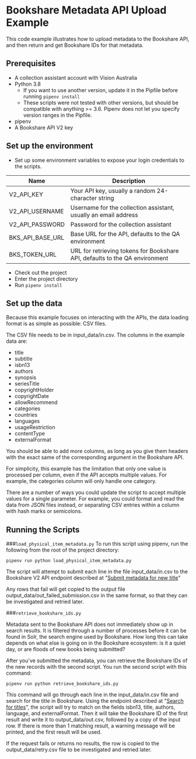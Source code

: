 # Bookshare Metadata API Upload Example

This code example illustrates how to upload metadata to the Bookshare API, and then return and get Bookshare IDs for that metadata.

## Prerequisites
* A collection assistant account with Vision Australia
* Python 3.8
    * If you want to use another version, update it in the Pipfile before running `pipenv install`
    * These scripts were not tested with other versions, but should be compatible with anything >= 3.6.  Pipenv does not let you specify version ranges in the Pipfile.
* pipenv
* A Bookshare API V2 key  

## Set up the environment
* Set up some environment variables to expose your login credentials to the scripts.

| Name             | Description |
|------------------|---------|
| V2_API_KEY       | Your API key, usually a random 24-character string  |
| V2_API_USERNAME  | Username for the collection assistant, usually an email address  |
| V2_API_PASSWORD  | Password for the collection assistant  |
| BKS_API_BASE_URL | Base URL for the API, defaults to the QA environment  |
| BKS_TOKEN_URL    | URL for retrieving tokens for Bookshare API, defaults to the QA environment  |

* Check out the project
* Enter the project directory
* Run `pipenv install`

## Set up the data
Because this example focuses on interacting with the APIs, the data loading format is as simple as possible: CSV files.

The CSV file needs to be in input_data/in.csv.  The columns in the example data are:

* title
* subtitle
* isbn13
* authors
* synopsis
* seriesTitle
* copyrightHolder
* copyrightDate
* allowRecommend
* categories
* countries
* languages
* usageRestriction
* contentType
* externalFormat

You should be able to add more columns, as long as you give them headers with the exact same of the corresponding argument in the Bookshare API.  

For simplicity, this example has the limitation that only one value is processed per column, even if the API accepts multiple values. For example, the categories column will only handle one category. 

There are a number of ways you could update the script to accept multiple values for a single parameter. For example, you could format and read the data from JSON files instead, or separating CSV entries within a column with hash marks or semicolons.

## Running the Scripts

###`load_physical_item_metadata.py`
To run this script using pipenv, run the following from the root of the project directory:

`pipenv run python load_physical_item_metadata.py`

The script will attempt to submit each line in the file input_data/in.csv to the Bookshare V2 API endpoint described at "[Submit metadata for new title](https://apidocs.bookshare.org/catalog/index.html#_title-submit)"

Any rows that fail will get copied to the output file output_data/out_failed_submission.csv in the same format, so that they can be investigated and retried later.

###`retrieve_bookshare_ids.py`

Metadata sent to the Bookshare API does not immediately show up in search results.  It is filtered through a number of processes before it can be found in Solr, the search engine used by Bookshare.  How long this can take depends on what else is going on in the Bookshare ecosystem: is it a quiet day, or are floods of new books being submitted?

After you've submitted the metadata, you can retrieve the Bookshare IDs of the new records with the second script.  You run the second script with this command:

`pipenv run python retrieve_bookshare_ids.py`

This command will go through each line in the input_data/in.csv file and search for the title in Bookshare.  Using the endpoint described at "[Search for titles](https://apidocs.bookshare.org/reference/index.html#_title-search)", the script will try to match on the fields isbn13, title, authors, language, and externalFormat.  Then it will take the Bookshare ID of the first result and write it to output_data/out.csv, followed by a copy of the input row.  If there is more than 1 matching result, a warning message will be printed, and the first result will be used.

If the request fails or returns no results, the row is copied to the output_data/retry.csv file to be investigated and retried later.
 
